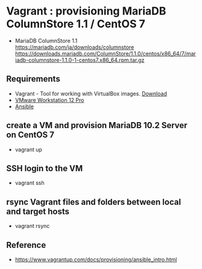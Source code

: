 # Vagrant : provisioning MariaDB ColumnStore 1.1 / CentOS 7

* MariaDB ColumnStore 1.1
https://mariadb.com/ja/downloads/columnstore
https://downloads.mariadb.com/ColumnStore/1.1.0/centos/x86_64/7/mariadb-columnstore-1.1.0-1-centos7.x86_64.rpm.tar.gz

## Requirements

* Vagrant - Tool for working with VirtualBox images. [Download](https://www.vagrantup.com/downloads.html)
* [VMware Workstation 12 Pro](https://www.vmware.com/products/workstation.html)
* [Ansible](https://www.ansible.com/)

## create a VM and provision MariaDB 10.2 Server on CentOS 7

* vagrant up

## SSH login to the VM

* vagrant ssh

## rsync Vagrant files and folders between local and target hosts

* vagrant rsync

## Reference
* https://www.vagrantup.com/docs/provisioning/ansible_intro.html
